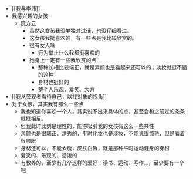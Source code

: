  - [[我与李沛]]
- 我感兴趣的女孩
	- 阮方云
		- 虽然这女孩我没单独对过话，也没仔细看过。
		- 这女孩我挺喜欢的，有一些点是我比较欣赏的。
		- 很有女人味
			- 行为举止什么我都挺喜欢的
		- 她身上一定有一些我欣赏的点
			- 那种长相比较端正，就是素颜也是看起来还可以的；淡妆就挺不错的这种
			- 身材也挺好的
			- 整个人乐观，爱笑、大方
- [[我从旁观者看待自己，以找对象的视角]]
- 对于女孩，其实我有那么一些点
	- 我也知道你喜欢一个人，其实说不出来具体的点，甚至会和之前定的条条框框相反。
	- 但我此时此刻是理性的，能够吸引我的女孩有这么一些共性
	- 素颜也是很端正、清秀的，平时化妆也是淡妆，不能说很惊艳，但是看着很顺眼
	- 身材还可以，不能太瘦，皮肤白皙，就是那种平时运动健身的身材
	- 爱笑的、乐观的、活泼的
	- 有教养的，至少有几个这样的爱好：读书、运动、写作...，至少要有一个吧